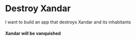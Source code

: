 # Destroy Xandar
I want to build an app that destroys Xandar and its inhabitants 


#### Xandar will be vanquished 
